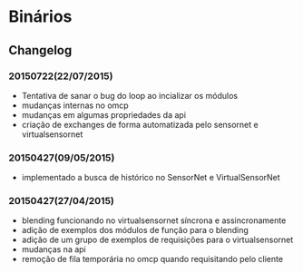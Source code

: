 Binários
======

## Changelog

### 20150722(22/07/2015)

- Tentativa de sanar o bug do loop ao incializar os módulos 
- mudanças internas no omcp
- mudanças em algumas propriedades da api
- criação de exchanges de forma automatizada pelo sensornet e virtualsensornet

### 20150427(09/05/2015)

- implementado a busca de histórico no SensorNet e VirtualSensorNet

### 20150427(27/04/2015)

- blending funcionando no virtualsensornet síncrona e assincronamente
- adição de exemplos dos módulos de função para o blending
- adição de um grupo de exemplos de requisições para o virtualsensornet
- mudanças na api
- remoção de fila temporária no omcp quando requisitando pelo cliente 


